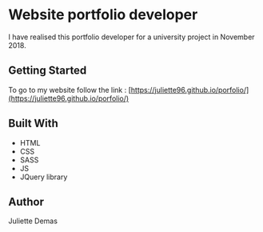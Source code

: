 # Website portfolio developer

I have realised this portfolio developer for a university project in November 2018. 

## Getting Started

To go to my website follow the link : [https://juliette96.github.io/porfolio/](https://juliette96.github.io/porfolio/)

## Built With

* HTML
* CSS
* SASS
* JS 
* JQuery library

## Author

Juliette Demas